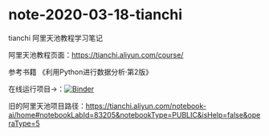 # note-2020-03-18-tianchi
tianchi 阿里天池教程学习笔记

阿里天池教程页面：https://tianchi.aliyun.com/course/

参考书籍 《利用Python进行数据分析·第2版》

在线运行项目->：[![Binder](https://mybinder.org/badge_logo.svg)](https://mybinder.org/v2/gh/thetime50/note-2020-03-18-tianchi/master)


旧的阿里天池项目路径：https://tianchi.aliyun.com/notebook-ai/home#notebookLabId=83205&notebookType=PUBLIC&isHelp=false&operaType=5